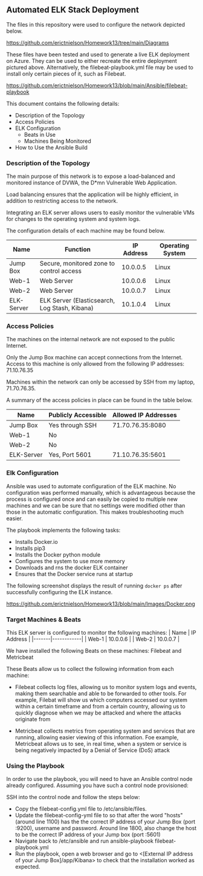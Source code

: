 ## Automated ELK Stack Deployment

The files in this repository were used to configure the network depicted below.

https://github.com/erictnielson/Homework13/tree/main/Diagrams

These files have been tested and used to generate a live ELK deployment on Azure. They can be used to either recreate the entire deployment pictured above. Alternatively, the filebeat-playbook.yml file may be used to install only certain pieces of it, such as Filebeat.

https://github.com/erictnielson/Homework13/blob/main/Ansible/filebeat-playbook

This document contains the following details:
- Description of the Topology
- Access Policies
- ELK Configuration
  - Beats in Use
  - Machines Being Monitored
- How to Use the Ansible Build


### Description of the Topology

The main purpose of this network is to expose a load-balanced and monitored instance of DVWA, the D*mn Vulnerable Web Application.

Load balancing ensures that the application will be highly efficient, in addition to restricting access to the network.

Integrating an ELK server allows users to easily monitor the vulnerable VMs for changes to the operating system and system logs.

The configuration details of each machine may be found below.

| Name       | Function                                      | IP Address | Operating System |
|------------|-----------------------------------------------|------------|------------------|
| Jump Box   | Secure, monitored zone to control access      | 10.0.0.5   | Linux            |
| Web-1      | Web Server                                    | 10.0.0.6   | Linux            |
| Web-2      | Web Server                                    | 10.0.0.7   | Linux            |
| ELK-Server | ELK Server (Elasticsearch, Log Stash, Kibana) | 10.1.0.4   | Linux            |

### Access Policies

The machines on the internal network are not exposed to the public Internet. 

Only the Jump Box machine can accept connections from the Internet. Access to this machine is only allowed from the following IP addresses:
71.10.76.35

Machines within the network can only be accessed by SSH from my laptop, 71.70.76.35.

A summary of the access policies in place can be found in the table below.

| Name       | Publicly Accessible | Allowed IP Addresses |
|------------|---------------------|----------------------|
| Jump Box   | Yes through SSH     | 71.70.76.35:8080     |
| Web-1      | No                  |                      |
| Web-2      | No                  |                      |
| ELK-Server | Yes, Port 5601      | 71.10.76.35:5601     |

### Elk Configuration

Ansible was used to automate configuration of the ELK machine. No configuration was performed manually, which is advantageous because the process is configured once and can easily be copied to multiple new machines and we can be sure that no settings were modified other than those in the automatic configuration.  This makes troubleshooting much easier.

The playbook implements the following tasks:

-  Installs Docker.io
-  Installs pip3
-  Installs the Docker python module
-  Configures the system to use more memory
-  Downloads and rns the docker ELK container
-  Ensures that the Docker service runs at startup

The following screenshot displays the result of running `docker ps` after successfully configuring the ELK instance.

https://github.com/erictnielson/Homework13/blob/main/Images/Docker.png

### Target Machines & Beats
This ELK server is configured to monitor the following machines:
| Name  | IP Address |
|-------|------------|
| Web-1 | 10.0.0.6   |
| Web-2 | 10.0.0.7   |

We have installed the following Beats on these machines:
Filebeat and Metricbeat

These Beats allow us to collect the following information from each machine:

- Filebeat collects log files, allowing us to monitor system logs and events, making them searchable and able to be forwarded to other tools.  For example, Filebat will show us which computers accessed our system within a certain timeframe and from a certain country, allowing us to quickly diagnose when we may be attacked and where the attacks originate from

-  Metricbeat collects metrics from operating system and services that are running, allowing easier viewing of this information.  Foe example, Metricbeat allows us to see, in real time, when a system or service is being negatively impacted by a Denial of Service (DoS) attack 
  
### Using the Playbook
In order to use the playbook, you will need to have an Ansible control node already configured. Assuming you have such a control node provisioned: 

SSH into the control node and follow the steps below:
- Copy the filebeat-config.yml file to /etc/ansible/files.
- Update the filebeat-config-yml file to so that after the word "hosts" (around line 1100) has the the correct IP address of your Jump Box (port :9200), username and password. Around line 1800, also change the host to be the correct IP address of your Jump box (port :5601) 
- Navigate back to /etc/ansible and run ansible-playbook filebeat-playbook.yml
- Run the playbook, open a web browser and go to <[External IP address of your Jump Box]/app/Kibana> to check that the installation worked as expected.

